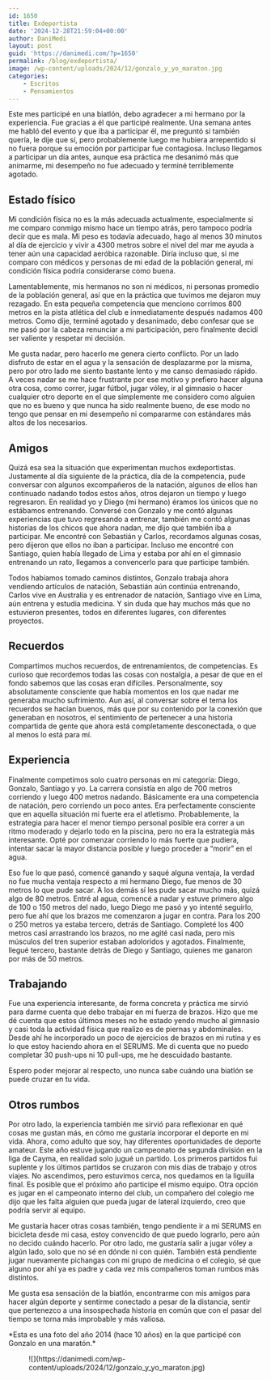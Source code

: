 ```yaml
---
id: 1650
title: Exdeportista
date: '2024-12-28T21:59:04+00:00'
author: DaniMedi
layout: post
guid: 'https://danimedi.com/?p=1650'
permalink: /blog/exdeportista/
image: /wp-content/uploads/2024/12/gonzalo_y_yo_maraton.jpg
categories:
    - Escritos
    - Pensamientos
---
```


Este mes participé en una biatlón, debo agradecer a mi hermano por la experiencia. Fue gracias a él que participé realmente. Una semana antes me habló del evento y que iba a participar él, me preguntó si también quería, le dije que sí, pero probablemente luego me hubiera arrepentido si no fuera porque su emoción por participar fue contagiosa. Incluso llegamos a participar un día antes, aunque esa práctica me desanimó más que animarme, mi desempeño no fue adecuado y terminé terriblemente agotado.

## Estado físico

Mi condición física no es la más adecuada actualmente, especialmente si me comparo conmigo mismo hace un tiempo atrás, pero tampoco podría decir que es mala. Mi peso es todavía adecuado, hago al menos 30 minutos al día de ejercicio y vivir a 4300 metros sobre el nivel del mar me ayuda a tener aún una capacidad aeróbica razonable. Diría incluso que, si me comparo con médicos y personas de mi edad de la población general, mi condición física podría considerarse como buena.

Lamentablemente, mis hermanos no son ni médicos, ni personas promedio de la población general, así que en la práctica que tuvimos me dejaron muy rezagado. En esta pequeña competencia que menciono corrimos 800 metros en la pista atlética del club e inmediatamente después nadamos 400 metros. Como dije, terminé agotado y desanimado, debo confesar que se me pasó por la cabeza renunciar a mi participación, pero finalmente decidí ser valiente y respetar mi decisión.

Me gusta nadar, pero hacerlo me genera cierto conflicto. Por un lado disfruto de estar en el agua y la sensación de desplazarme por la misma, pero por otro lado me siento bastante lento y me canso demasiado rápido. A veces nadar se me hace frustrante por ese motivo y prefiero hacer alguna otra cosa, como correr, jugar fútbol, jugar vóley, ir al gimnasio o hacer cualquier otro deporte en el que simplemente me considero como alguien que no es bueno y que nunca ha sido realmente bueno, de ese modo no tengo que pensar en mi desempeño ni compararme con estándares más altos de los necesarios.

## Amigos

Quizá esa sea la situación que experimentan muchos exdeportistas. Justamente al día siguiente de la práctica, día de la competencia, pude conversar con algunos excompañeros de la natación, algunos de ellos han continuado nadando todos estos años, otros dejaron un tiempo y luego regresaron. En realidad yo y Diego (mi hermano) éramos los únicos que no estábamos entrenando. Conversé con Gonzalo y me contó algunas experiencias que tuvo regresando a entrenar, también me contó algunas historias de los chicos que ahora nadan, me dijo que también iba a participar. Me encontré con Sebastián y Carlos, recordamos algunas cosas, pero dijeron que ellos no iban a participar. Incluso me encontré con Santiago, quien había llegado de Lima y estaba por ahí en el gimnasio entrenando un rato, llegamos a convencerlo para que participe también.

Todos habíamos tomado caminos distintos, Gonzalo trabaja ahora vendiendo artículos de natación, Sebastián aún continúa entrenando, Carlos vive en Australia y es entrenador de natación, Santiago vive en Lima, aún entrena y estudia medicina. Y sin duda que hay muchos más que no estuvieron presentes, todos en diferentes lugares, con diferentes proyectos.

## Recuerdos

Compartimos muchos recuerdos, de entrenamientos, de competencias. Es curioso que recordemos todas las cosas con nostalgia, a pesar de que en el fondo sabemos que las cosas eran difíciles. Personalmente, soy absolutamente consciente que había momentos en los que nadar me generaba mucho sufrimiento. Aun así, al conversar sobre el tema los recuerdos se hacían buenos, más que por su contenido por la conexión que generaban en nosotros, el sentimiento de pertenecer a una historia compartida de gente que ahora está completamente desconectada, o que al menos lo está para mí.

## Experiencia

Finalmente competimos solo cuatro personas en mi categoría: Diego, Gonzalo, Santiago y yo. La carrera consistía en algo de 700 metros corriendo y luego 400 metros nadando. Básicamente era una competencia de natación, pero corriendo un poco antes. Era perfectamente consciente que en aquella situación mi fuerte era el atletismo. Probablemente, la estrategia para hacer el menor tiempo personal posible era correr a un ritmo moderado y dejarlo todo en la piscina, pero no era la estrategia más interesante. Opté por comenzar corriendo lo más fuerte que pudiera, intentar sacar la mayor distancia posible y luego proceder a “morir” en el agua.

Eso fue lo que pasó, comencé ganando y saqué alguna ventaja, la verdad no fue mucha ventaja respecto a mi hermano Diego, fue menos de 30 metros lo que pude sacar. A los demás sí les pude sacar mucho más, quizá algo de 80 metros. Entré al agua, comencé a nadar y estuve primero algo de 100 o 150 metros del nado, luego Diego me pasó y yo intenté seguirlo, pero fue ahí que los brazos me comenzaron a jugar en contra. Para los 200 o 250 metros ya estaba tercero, detrás de Santiago. Completé los 400 metros casi arrastrando los brazos, no me agité casi nada, pero mis músculos del tren superior estaban adoloridos y agotados. Finalmente, llegué tercero, bastante detrás de Diego y Santiago, quienes me ganaron por más de 50 metros.

## Trabajando

Fue una experiencia interesante, de forma concreta y práctica me sirvió para darme cuenta que debo trabajar en mi fuerza de brazos. Hizo que me dé cuenta que estos últimos meses no he estado yendo mucho al gimnasio y casi toda la actividad física que realizo es de piernas y abdominales. Desde ahí he incorporado un poco de ejercicios de brazos en mi rutina y es lo que estoy haciendo ahora en el SERUMS. Me di cuenta que no puedo completar 30 push-ups ni 10 pull-ups, me he descuidado bastante.

Espero poder mejorar al respecto, uno nunca sabe cuándo una biatlón se puede cruzar en tu vida.

## Otros rumbos

Por otro lado, la experiencia también me sirvió para reflexionar en qué cosas me gustan más, en cómo me gustaría incorporar el deporte en mi vida. Ahora, como adulto que soy, hay diferentes oportunidades de deporte amateur. Este año estuve jugando un campeonato de segunda división en la liga de Cayma, en realidad solo jugué un partido. Los primeros partidos fui suplente y los últimos partidos se cruzaron con mis días de trabajo y otros viajes. No ascendimos, pero estuvimos cerca, nos quedamos en la liguilla final. Es posible que el próximo año participe el mismo equipo. Otra opción es jugar en el campeonato interno del club, un compañero del colegio me dijo que les falta alguien que pueda jugar de lateral izquierdo, creo que podría servir al equipo.

Me gustaría hacer otras cosas también, tengo pendiente ir a mi SERUMS en bicicleta desde mi casa, estoy convencido de que puedo lograrlo, pero aún no decido cuándo hacerlo. Por otro lado, me gustaría salir a jugar vóley a algún lado, solo que no sé en dónde ni con quién. También está pendiente jugar nuevamente pichangas con mi grupo de medicina o el colegio, sé que alguno por ahí ya es padre y cada vez mis compañeros toman rumbos más distintos.

Me gusta esa sensación de la biatlón, encontrarme con mis amigos para hacer algún deporte y sentirme conectado a pesar de la distancia, sentir que pertenezco a una insospechada historia en común que con el pasar del tiempo se torna más improbable y más valiosa.

<div class=" wp-block-themeisle-blocks-advanced-columns has-1-columns has-desktop-equal-layout has-tablet-equal-layout has-mobile-equal-layout has-vertical-unset" id="wp-block-themeisle-blocks-advanced-columns-11e11d70"><div class="wp-block-themeisle-blocks-advanced-columns-overlay"></div><div class="innerblocks-wrap"><div class=" wp-block-themeisle-blocks-advanced-column" id="wp-block-themeisle-blocks-advanced-column-4c5bdb21">*Esta es una foto del año 2014 (hace 10 años) en la que participé con Gonzalo en una maratón.*

<figure class="wp-block-image size-full">![](https://danimedi.com/wp-content/uploads/2024/12/gonzalo_y_yo_maraton.jpg)</figure></div></div></div>